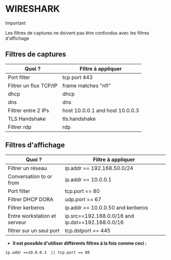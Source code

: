 # WIRESHARK 

> [!IMPORTANT]  
> Les filtres de captures ne doivent pas être confondus avec les filtres d'affichage
 
## Filtres de captures

|        Quoi ?               |       Filtre à appliquer       |
|-----------------------------|----------------------------------|
|        Port filter          |          tcp port 443              |
| Filtrer un flux TCP/IP       |     frame matches "nfl"           |
|          dhcp               |        dhcp                    |
|          dns                  |           dns                  |
|      Filtrer entre 2 IPs      | host 10.0.0.1 and host 10.0.0.3   |
|         TLS Handshake       |           tls.handshake          | 
|       Filtrer rdp           |            rdp               |
 

## Filtres d'affichage

|        Quoi ?               |       Filtre à appliquer       |
|-----------------------------|----------------------------------|
|     Filtrer un réseau	       |    ip.addr == 192.168.50.0/24   |
|  Conversation to or from     |     ip.addr == 10.0.0.1           |
|          Port filter         |         tcp.port == 80            |
|      Filtrer DHCP DORA        | udp.port == 67 || udp.port == 68  |
|         Filtrer kerberos    |  ip.addr == 10.0.0.50 and kerberos  | 
| Entre workstation et serveur | ip.src==192.168.0.0/16 and ip.dst==192.168.0.0/16 |
| filtrer sur un seul port    |          tcp.dstport == 445         |    

* __Il est possible d'utiliser différents filtres à la fois comme ceci :__
```wireshark
ip.addr ==10.0.0.3  || tcp.port == 80
```